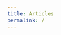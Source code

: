 ```yaml
---
title: Articles
permalink: /
---
```


<div id="map"></div>

<script>
var map = L.map('map').setView([46.6, 2.1], 6)
           .addLayer(new L.tileLayer('http://{s}.basemaps.cartocdn.com/light_nolabels/{z}/{x}/{y}.png',{
              subdomains: 'abcd',
              detectRetina: true,
              minZoom: 6, maxZoom: 12 })),
    d = {}, france = new L.layerGroup(), communes = new L.layerGroup();

function draw(data, cl, l){
  if (data.type === "Topology") {
    for (key in data.objects) {
      geojson = topojson.feature(data, data.objects[key]);
      l.addLayer(new L.GeoJSON(geojson,{className: cl,
        onEachFeature: function (feature, l) {
          if (cl === "departements"){
            d[feature.properties.insee] = l.getBounds();
          }
        }
      }))
    }
  }
}

d3.json("data/geo/topo/cantons.json", function(json){
  draw(json, "cantons", france);
  d3.json("data/geo/topo/departements.json", function(json){
    draw(json, "departements", france);
    france.addTo(map);
  });
});

map.on('moveend', function() {
  if(map.getZoom()>6 && map.getZoom()<=8){
    d3.selectAll(".departements").style("display","none");
    d3.selectAll(".cantons").style("display","block");
    map.removeLayer(communes);
  }
  if(map.getZoom()<=6){
    d3.selectAll(".departements").style("display","block");
  }
  if(map.getZoom()>8){
    d3.selectAll(".cantons").style("display","none");
    for (i in d){
      bounds = map.getBounds();
      if (d[i] && (bounds.contains(d[i]) || bounds.intersects(d[i]))){
        d[i] = false ;
        d3.json("data/geo/topo/"+i+".json", function(json){
          draw(json, "communes", communes);
          communes.addTo(map);
        });
      }
    }
  }
});

</script>
